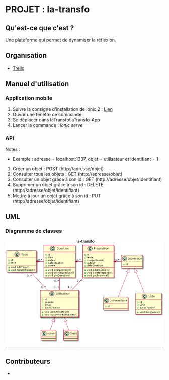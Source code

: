 # PROJET : la-transfo

## Qu'est-ce que c'est ?
Une plateforme qui permet de dynamiser la réflexion.

## Organisation
- [Trello](https://trello.com/b/YxZwMFFv/la-transfo)

## Manuel d'utilisation
### Application mobile
1. Suivre la consigne d'installation de Ionic 2 : [Lien](http://ionicframework.com/docs/v2/intro/installation/)
2. Ouvrir une fenêtre de commande
2. Se déplacer dans laTransfo\laTransfo-App
3. Lancer la commande : *ionic serve*

### API
Notes :
 - Exemple : adresse = localhost:1337, objet = utilisateur et identifiant = 1

1. Créer un objet : POST (http://adresse/objet)
2. Consulter tous les objets : GET (http://adresse/objet)
3. Consulter un objet grâce à son id : GET (http://adresse/objet/identifiant)
4. Supprimer un objet grâce à son id : DELETE (http://adresse/objet/identifiant)
5. Mettre à jour un objet grâce à son id : PUT (http://adresse/objet/identifiant)

## UML
### Diagramme de classes
![Diagramme de classes](uml.png)

---

## Contributeurs
-